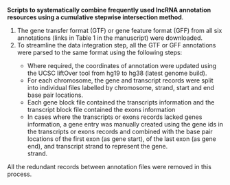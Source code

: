 

<b>Scripts to systematically combine frequently used lncRNA annotation resources using a cumulative stepwise intersection method</b>. 

<ol type="1">
<li>The gene transfer format (GTF) or gene feature format (GFF) from all six annotations (links in Table 1 in the manuscript) were downloaded.</li>
<li>To streamline the data integration step, all the GTF or GFF annotations were parsed to the same format using the following steps:</li>
<ul>
<li>Where required, the coordinates of annotation were updated using the UCSC liftOver tool from
hg19 to hg38 (latest genome build).</li>
<li>For each chromosome, the gene and transcript records were split into individual files labelled by chromosome, strand, start and end base pair locations.</li>
<li>Each gene block file contained the transcripts information and the transcript block file contained the exons information </li>
<li>In cases where the transcripts or exons records lacked genes information, a gene entry was manually created using the gene ids in the transcripts or exons records and combined with the base pair locations of the first exon (as gene start), of the last exon (as gene end), and transcript strand to represent the gene.</li>
strand.

</ul>
</ol>

   All the redundant records between annotation files were removed in this process.

